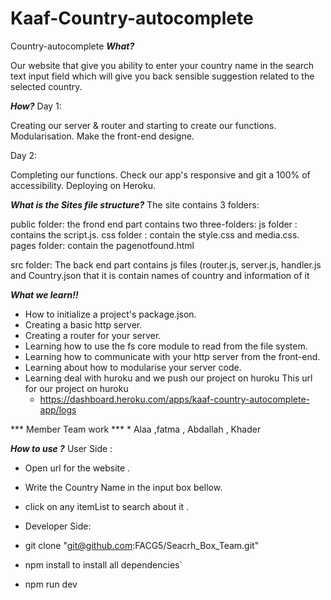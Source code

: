 # Kaaf-Country-autocomplete
Country-autocomplete
***What?***

Our website that give you ability to enter your country name in the search text input field which will give you back sensible suggestion related to the selected country.

***How?***
Day 1:

Creating our server & router and starting to create our functions.
Modularisation.
Make the front-end designe.

Day 2:

Completing our functions.
Check our app's responsive and git a 100% of accessibility.
Deploying on Heroku.

***What is the Sites file structure?***
The site contains 3 folders:

public folder:
the frond end part contains two three-folders:
js folder : contains the script.js.
css folder : contain the style.css and media.css.
pages folder: contain the pagenotfound.html

src folder: The back end part contains js files (router.js, server.js, handler.js and Country.json that it is contain names of country and information of it 

***What we learn!!***

   * How to initialize a project's package.json.
   * Creating a basic http server.
   * Creating a router for your server.
   * Learning how to use the fs core module to read from the file system.
   * Learning how to communicate with your http server from the front-end.
   * Learning about how to modularise your server code.
   * Learning deal with huroku and we push our project on huroku
   This url for our project on huroku
     * https://dashboard.heroku.com/apps/kaaf-country-autocomplete-app/logs

*** Member Team work ***
    * Alaa ,fatma , Abdallah , Khader

***How to use ?***
User Side :

   * Open url for the website .
   * Write the Country Name in the input box bellow.
   * click on any itemList to search about it .
   * Developer Side:

   * git clone "git@github.com:FACG5/Seacrh_Box_Team.git"

   * npm install to install all dependencies`

   * npm run dev
